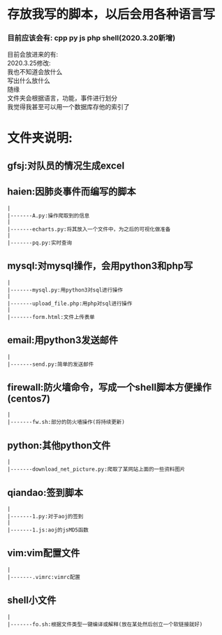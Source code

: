 # 存放我写的脚本，以后会用各种语言写  
###  目前应该会有: cpp py js php  shell(2020.3.20新增)   
目前会放进来的有:  
	2020.3.25修改:  
	我也不知道会放什么  
	写出什么放什么  
	随缘  
	文件夹会根据语言，功能，事件进行划分  
	我觉得我甚至可以用一个数据库存他的索引了  
# 文件夹说明:  
##	gfsj:对队员的情况生成excel  
##	haien:因肺炎事件而编写的脚本
	|
	|-------A.py:操作爬取到的信息  
	|  
	|-------echarts.py:将其放入一个文件中，为之后的可视化做准备
	|  
	|-------pq.py:实时查询  

##	mysql:对mysql操作，会用python3和php写  
	|  
	|-------mysql.py:用python3对sql进行操作  
	|  
	|-------upload_file.php:用php对sql进行操作  
	|  
	|-------form.html:文件上传表单  

## 	email:用python3发送邮件  
	|  
	|-------send.py:简单的发送邮件  
  
##	firewall:防火墙命令，写成一个shell脚本方便操作(centos7) 	
	|  
	|-------fw.sh:部分的防火墙操作(将持续更新)  
  
##	python:其他python文件  
	|  
	|-------download_net_picture.py:爬取了某网站上面的一些资料图片  
##  qiandao:签到脚本  
    |  
    |-------1.py:对于aoj的签到  
    |  
    |-------1.js:aoj的jsMD5函数  
##  vim:vim配置文件  
    |  
    |-------.vimrc:vimrc配置  

##  shell小文件  
    |  
    |-------fo.sh:根据文件类型一键编译或解释(放在某处然后创立一个软链接就好)  


